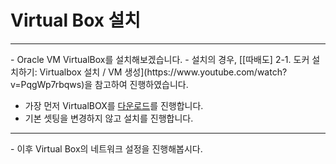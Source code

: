 # Virtual Box 설치

<hr/>
- Oracle VM VirtualBox를 설치해보겠습니다.
- 설치의 경우, [[따배도] 2-1. 도커 설치하기: Virtualbox 설치 / VM 생성](https://www.youtube.com/watch?v=PqgWp7rbqws)을 참고하여 진행하였습니다.
   
</br>

- 가장 먼저 VirtualBOX를 [다운로드](https://www.virtualbox.org/)를 진행합니다.
- 기본 셋팅을 변경하지 않고 설치를 진행합니다.


<hr/>
- 이후 Virtual Box의 네트워크 설정을 진행해봅시다.